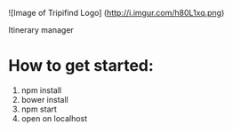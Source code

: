 ![Image of Tripifind Logo]
(http://i.imgur.com/h80L1xq.png)

Itinerary manager

# How to get started:

1. npm install
2. bower install
3. npm start
4. open on localhost